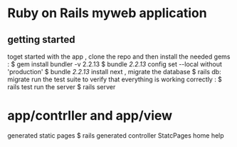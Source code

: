 # Ruby on Rails myweb application
## getting started 
toget started with the app , clone the repo and then install the needed gems :
$ gem install bundler -v 2.2.13
$ bundle _2.2.13_ config set --local without 'production'
$ bundle _2.2.13_ install
next , migrate the database
$ rails db: migrate
 run the test suite to verify that everything is working correctly :
 $ rails test
 run the server
 $ rails server
 
 # app/contrller and app/view 
 generated static pages
 $ rails generated controller StatcPages home help

